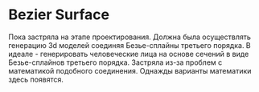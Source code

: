 # Bezier Surface

Пока застряла на этапе проектирования. Должна была осуществлять генерацию 3d моделей соединяя Безье-сплайны третьего порядка. В идеале - генерировать человеческие лица на основе сечений в виде Безье-сплайнов третьего порядка. Застряла из-за проблем с математикой подобного соединения. Однажды варианты математики здесь появятся.